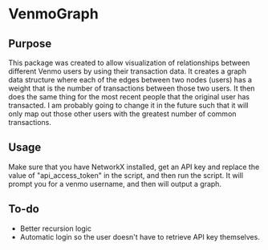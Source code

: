 # VenmoGraph
## Purpose
This package was created to allow visualization of relationships between different Venmo users by using their transaction data. It creates a graph data structure where each of the edges between two nodes (users) has a weight that is the number of transactions between those two users. It then does the same thing for the most recent people that the original user has transacted. I am probably going to change it in the future such that it will only map out those other users with the greatest number of common transactions.

## Usage
Make sure that you have NetworkX installed, get an API key and replace the value of "api_access_token" in the script, and then run the script. It will prompt you for a venmo username, and then will output a graph.

## To-do
* Better recursion logic
* Automatic login so the user doesn't have to retrieve API key themselves. 
